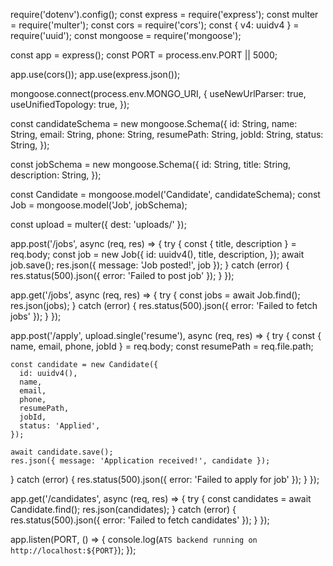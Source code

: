 require('dotenv').config();
const express = require('express');
const multer = require('multer');
const cors = require('cors');
const { v4: uuidv4 } = require('uuid');
const mongoose = require('mongoose');

const app = express();
const PORT = process.env.PORT || 5000;

app.use(cors());
app.use(express.json());

mongoose.connect(process.env.MONGO_URI, {
  useNewUrlParser: true,
  useUnifiedTopology: true,
});

const candidateSchema = new mongoose.Schema({
  id: String,
  name: String,
  email: String,
  phone: String,
  resumePath: String,
  jobId: String,
  status: String,
});

const jobSchema = new mongoose.Schema({
  id: String,
  title: String,
  description: String,
});

const Candidate = mongoose.model('Candidate', candidateSchema);
const Job = mongoose.model('Job', jobSchema);

const upload = multer({ dest: 'uploads/' });

app.post('/jobs', async (req, res) => {
  try {
    const { title, description } = req.body;
    const job = new Job({
      id: uuidv4(),
      title,
      description,
    });
    await job.save();
    res.json({ message: 'Job posted!', job });
  } catch (error) {
    res.status(500).json({ error: 'Failed to post job' });
  }
});

app.get('/jobs', async (req, res) => {
  try {
    const jobs = await Job.find();
    res.json(jobs);
  } catch (error) {
    res.status(500).json({ error: 'Failed to fetch jobs' });
  }
});

app.post('/apply', upload.single('resume'), async (req, res) => {
  try {
    const { name, email, phone, jobId } = req.body;
    const resumePath = req.file.path;

    const candidate = new Candidate({
      id: uuidv4(),
      name,
      email,
      phone,
      resumePath,
      jobId,
      status: 'Applied',
    });

    await candidate.save();
    res.json({ message: 'Application received!', candidate });
  } catch (error) {
    res.status(500).json({ error: 'Failed to apply for job' });
  }
});

app.get('/candidates', async (req, res) => {
  try {
    const candidates = await Candidate.find();
    res.json(candidates);
  } catch (error) {
    res.status(500).json({ error: 'Failed to fetch candidates' });
  }
});

app.listen(PORT, () => {
  console.log(`ATS backend running on http://localhost:${PORT}`);
});

